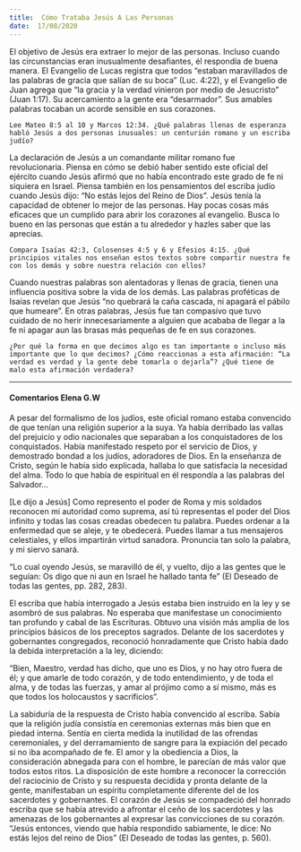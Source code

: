 ```yaml
---
title:  Cómo Trataba Jesús A Las Personas
date:  17/08/2020
---
```


El objetivo de Jesús era extraer lo mejor de las personas. Incluso cuando las circunstancias eran inusualmente desafiantes, él respondía de buena manera. El Evangelio de Lucas registra que todos “estaban maravillados de las palabras de gracia que salían de su boca” (Luc. 4:22), y el Evangelio de Juan agrega que “la gracia y la verdad vinieron por medio de Jesucristo” (Juan 1:17). Su acercamiento a la gente era “desarmador”. Sus amables palabras tocaban un acorde sensible en sus corazones.

`Lee Mateo 8:5 al 10 y Marcos 12:34. ¿Qué palabras llenas de esperanza habló Jesús a dos personas inusuales: un centurión romano y un escriba judío?`

La declaración de Jesús a un comandante militar romano fue revolucionaria. Piensa en cómo se debió haber sentido este oficial del ejército cuando Jesús afirmó que no había encontrado este grado de fe ni siquiera en Israel. Piensa también en los pensamientos del escriba judío cuando Jesús dijo: “No estás lejos del Reino de Dios”. Jesús tenía la capacidad de obtener lo mejor de las personas. Hay pocas cosas más eficaces que un cumplido para abrir los corazones al evangelio. Busca lo bueno en las personas que están a tu alrededor y hazles saber que las aprecias.

`Compara Isaías 42:3, Colosenses 4:5 y 6 y Efesios 4:15. ¿Qué principios vitales nos enseñan estos textos sobre compartir nuestra fe con los demás y sobre nuestra relación con ellos?`

Cuando nuestras palabras son alentadoras y llenas de gracia, tienen una influencia positiva sobre la vida de los demás. Las palabras proféticas de Isaías revelan que Jesús “no quebrará la caña cascada, ni apagará el pábilo que humeare”. En otras palabras, Jesús fue tan compasivo que tuvo cuidado de no herir innecesariamente a alguien que acababa de llegar a la fe ni apagar aun las brasas más pequeñas de fe en sus corazones.

`¿Por qué la forma en que decimos algo es tan importante o incluso más importante que lo que decimos? ¿Cómo reaccionas a esta afirmación: “La verdad es verdad y la gente debe tomarla o dejarla”? ¿Qué tiene de malo esta afirmación verdadera?`

---

#### Comentarios Elena G.W

A pesar del formalismo de los judíos, este oficial romano estaba convencido de que tenían una religión superior a la suya. Ya había derribado las vallas del prejuicio y odio nacionales que separaban a los conquistadores de los conquistados. Había manifestado respeto por el servicio de Dios, y demostrado bondad a los judíos, adoradores de Dios. En la enseñanza de Cristo, según le había sido explicada, hallaba lo que satisfacía la necesidad del alma. Todo lo que había de espiritual en él respondía a las palabras del Salvador…

[Le dijo a Jesús] Como represento el poder de Roma y mis soldados reconocen mi autoridad como suprema, así tú representas el poder del Dios infinito y todas las cosas creadas obedecen tu palabra. Puedes ordenar a la enfermedad que se aleje, y te obedecerá. Puedes llamar a tus mensajeros celestiales, y ellos impartirán virtud sanadora. Pronuncia tan solo la palabra, y mi siervo sanará.

“Lo cual oyendo Jesús, se maravilló de él, y vuelto, dijo a las gentes que le seguían: Os digo que ni aun en Israel he hallado tanta fe” (El Deseado de todas las gentes, pp. 282, 283).

El escriba que había interrogado a Jesús estaba bien instruido en la ley y se asombró de sus palabras. No esperaba que manifestase un conocimiento tan profundo y cabal de las Escrituras. Obtuvo una visión más amplia de los principios básicos de los preceptos sagrados. Delante de los sacerdotes y gobernantes congregados, reconoció honradamente que Cristo había dado la debida interpretación a la ley, diciendo:

“Bien, Maestro, verdad has dicho, que uno es Dios, y no hay otro fuera de él; y que amarle de todo corazón, y de todo entendimiento, y de toda el alma, y de todas las fuerzas, y amar al prójimo como a sí mismo, más es que todos los holocaustos y sacrificios”.

La sabiduría de la respuesta de Cristo había convencido al escriba. Sabía que la religión judía consistía en ceremonias externas más bien que en piedad interna. Sentía en cierta medida la inutilidad de las ofrendas ceremoniales, y del derramamiento de sangre para la expiación del pecado si no iba acompañado de fe. El amor y la obediencia a Dios, la consideración abnegada para con el hombre, le parecían de más valor que todos estos ritos. La disposición de este hombre a reconocer la corrección del raciocinio de Cristo y su respuesta decidida y pronta delante de la gente, manifestaban un espíritu completamente diferente del de los sacerdotes y gobernantes. El corazón de Jesús se compadeció del honrado escriba que se había atrevido a afrontar el ceño de los sacerdotes y las amenazas de los gobernantes al expresar las convicciones de su corazón. “Jesús entonces, viendo que había respondido sabiamente, le dice: No estás lejos del reino de Dios” (El Deseado de todas las gentes, p. 560).